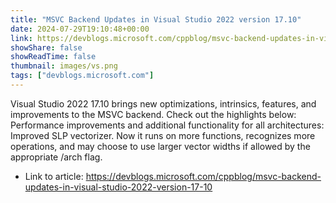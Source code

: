 ```yaml
---
title: "MSVC Backend Updates in Visual Studio 2022 version 17.10"
date: 2024-07-29T19:10:48+00:00
link: https://devblogs.microsoft.com/cppblog/msvc-backend-updates-in-visual-studio-2022-version-17-10
showShare: false
showReadTime: false
thumbnail: images/vs.png
tags: ["devblogs.microsoft.com"]
---
```

Visual Studio 2022 17.10 brings new optimizations, intrinsics, features, and improvements to the MSVC backend. Check out the highlights below: Performance improvements and additional functionality for all architectures: Improved SLP vectorizer. Now it runs on more functions, recognizes more operations, and may choose to use larger vector widths if allowed by the appropriate /arch flag.

- Link to article: https://devblogs.microsoft.com/cppblog/msvc-backend-updates-in-visual-studio-2022-version-17-10